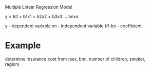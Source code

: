 Multiple Linear Regression Model

y = b0 + b1x1 + b2x2 + b3x3 ... bnxn

y - dependent varixble
xn - independent variable
b1-bn - coefficient



# Example

determine insurance cost from (sex, bmi, number of children, smoker, region)